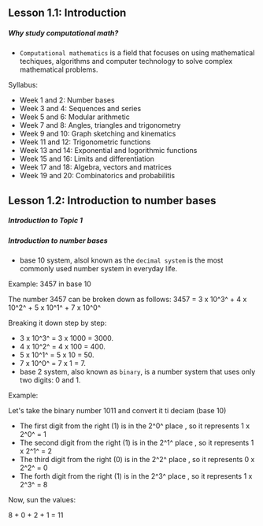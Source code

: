 ## Lesson 1.1: Introduction

<h5>Why study computational math?</h5>

- `Computational mathematics` is a field that focuses on using mathematical techiques, algorithms and computer technology to solve complex mathematical problems.

Syllabus:

- Week 1 and 2: Number bases
- Week 3 and 4: Sequences and series
- Week 5 and 6: Modular arithmetic
- Week 7 and 8: Angles, triangles and trigonometry
- Week 9 and 10: Graph sketching and kinematics
- Week 11 and 12: Trigonometric functions
- Week 13 and 14: Exponential and logorithmic functions
- Week 15 and 16: Limits and differentiation
- Week 17 and 18: Algebra, vectors and matrices
- Week 19 and 20: Combinatorics and probabilitis

## Lesson 1.2: Introduction to number bases

<h5>Introduction to Topic 1</h5>

<h5>Introduction to number bases</h5>

- base 10 system, alsol known as the `decimal system` is the most commonly used number system in everyday life.

Example: 3457 in base 10

The number 3457 can be broken down as follows:
3457 = 3 x 10^3^ + 4 x 10^2^ + 5 x 10^1^ + 7 x 10^0^

Breaking it down step by step:

- 3 x 10^3^ = 3 x 1000 = 3000.
- 4 x 10^2^ = 4 x 100 = 400.
- 5 x 10^1^ = 5 x 10 = 50.
- 7 x 10^0^ = 7 x 1 = 7.
  <br>
- base 2 system, also known as `binary`, is a number system that uses only two digits: 0 and 1.

Example:

Let's take the binary number 1011 and convert it ti deciam (base 10)

- The first digit from the right (1) is in the 2^0^ place , so it represents 1 x 2^0^ = 1
- The second digit from the right (1) is in the 2^1^ place , so it represents 1 x 2^1^ = 2
- The third digit from the right (0) is in the 2^2^ place , so it represents 0 x 2^2^ = 0
- The forth digit from the right (1) is in the 2^3^ place , so it represents 1 x 2^3^ = 8

Now, sun the values:

8 + 0 + 2 + 1 = 11
